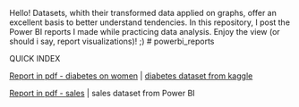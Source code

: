 Hello! Datasets, whith their transformed data applied on graphs, offer an excellent basis to better understand tendencies. In this repository, I post the Power BI reports I made while practicing data analysis. 
Enjoy the view (or should i say, report visualizations)! ;)  # powerbi_reports

QUICK INDEX

[Report in pdf - diabetes on women](https://github.com/iasminsantiago/powerbi_reports/blob/diabetes_kaggledataset/analise_diabetesdataset_kaggle.pdf) | [diabetes dataset from kaggle](https://www.kaggle.com/datasets/akshaydattatraykhare/diabetes-dataset)  

[Report in pdf - sales](https://github.com/iasminsantiago/powerbi_reports/blob/sales-powerbi/sales_powerbi_samples.pdf) | sales  dataset from Power BI

